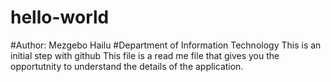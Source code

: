 # hello-world
#Author: Mezgebo Hailu
#Department of Information Technology
This is an initial step with github
This file is a read me file that gives you the opportutnity to understand the 
details of the application.
